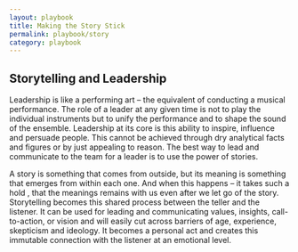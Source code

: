 ```yaml
---
layout: playbook
title: Making the Story Stick
permalink: playbook/story
category: playbook
---
```


## Storytelling and Leadership

Leadership is like a performing art – the equivalent of conducting a musical performance. The role of a leader at any given time is not to play the individual instruments but to unify the performance and to shape the sound of the ensemble. Leadership at its core is this ability to inspire, influence and persuade people. This cannot be achieved through dry analytical facts and figures or by just appealing to reason. The best way to lead and communicate to the team for a leader is to use the power of stories.

A story is something that comes from outside, but its meaning is something that emerges from within each one. And when this happens – it takes such a hold , that the meanings remains with us even after we let go of the story. Storytelling becomes this shared process between the teller and the listener. It can be used for leading and communicating values, insights, call-to-action, or vision and will easily cut across barriers of age, experience, skepticism and ideology. It becomes a personal act and creates this immutable connection with the listener at an emotional level.